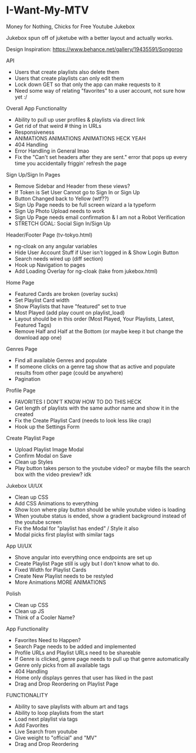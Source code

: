 # I-Want-My-MTV
Money for Nothing, Chicks for Free Youtube Jukebox

Jukebox spun off of juketube with a better layout and actually works.

Design Inspiration: https://www.behance.net/gallery/19435591/Songoroo

API 
- Users that create playlists also delete them
- Users that create playlists can only edit them
- Lock down GET so that only the app can make requests to it
- Need some way of relating "favorites" to a user account, not sure how yet :/ 

Overall App Functionality
- Ability to pull up user profiles & playlists via direct link
- Get rid of that weird # thing in URLs
- Responsiveness
- ANIMATIONS ANIMATIONS ANIMATIONS HECK YEAH
- 404 Handling
- Error Handling in General lmao
- Fix the "Can't set headers after they are sent." error that pops up every time you accidentally friggin' refresh the page

Sign Up/Sign In Pages 
- Remove Sidebar and Header from these views?
- If Token is Set User Cannot go to Sign In or Sign Up
- Button Changed back to Yellow (wtf??)
- Sign Up Page needs to be full screen wizard a la typeform
- Sign Up Photo Upload needs to work
- Sign Up Page needs email confirmation & I am not a Robot Verification
- STRETCH GOAL: Social Sign In/Sign Up

Header/Footer Page (tv-tokyo.html)
- ng-cloak on any angular variables
- Hide User Account Stuff if User isn't logged in & Show Login Button
- Search needs wired up (diff section)
- Hook up Navigation to pages
- Add Loading Overlay for ng-cloak (take from jukebox.html)

Home Page
- Featured Cards are broken (overlay sucks)
- Set Playlist Card width
- Show Playlists that have "featured" set to true
- Most Played (add play count on playlist_load)
- Layout should be in this order (Most Played, Your Playlists, Latest, Featured Tags)
- Remove Half and Half at the Bottom (or maybe keep it but change the download app one)

Genres Page 
- Find all available Genres and populate
- If someone clicks on a genre tag show that as active and populate results from other page (could be anywhere) 
- Pagination

Profile Page 
- FAVORITES I DON'T KNOW HOW TO DO THIS HECK
- Get length of playlists with the same author name and show it in the created
- Fix the Create Playlist Card (needs to look less like crap)
- Hook up the Settings Form

Create Playlist Page
- Upload Playlist Image Modal
- Confirm Modal on Save
- Clean up Styles
- Play button takes person to the youtube video? or maybe fills the search box with the video preview? idk

Jukebox UI/UX
- Clean up CSS
- Add CSS Animations to everything
- Show Icon where play button should be while youtube video is loading
- When youtube status is ended, show a gradient background instead of the youtube screen
- Fix the Modal for "playlist has ended" / Style it also
- Modal picks first playlist with similar tags

App UI/UX
- Shove angular into everything once endpoints are set up
- Create Playlist Page still is ugly but I don't know what to do.
- Fixed Width for Playlist Cards
- Create New Playlist needs to be restyled
- More Animations MORE ANIMATIONS

Polish
- Clean up CSS
- Clean up JS
- Think of a Cooler Name?

App Functionality
- Favorites Need to Happen?
- Search Page needs to be added and implemented
- Profile URLs and Playlist URLs need to be shareable
- If Genre is clicked, genre page needs to pull up that genre automatically
- Genre only picks from all available tags
- 404 Handling
- Home only displays genres that user has liked in the past
- Drag and Drop Reordering on Playlist Page

FUNCTIONALITY
- Ability to save playlists with album art and tags
- Ability to loop playlists from the start
- Load next playlist via tags
- Add Favorites
- Live Search from youtube
- Give weight to "official" and "MV" 
- Drag and Drop Reordering
